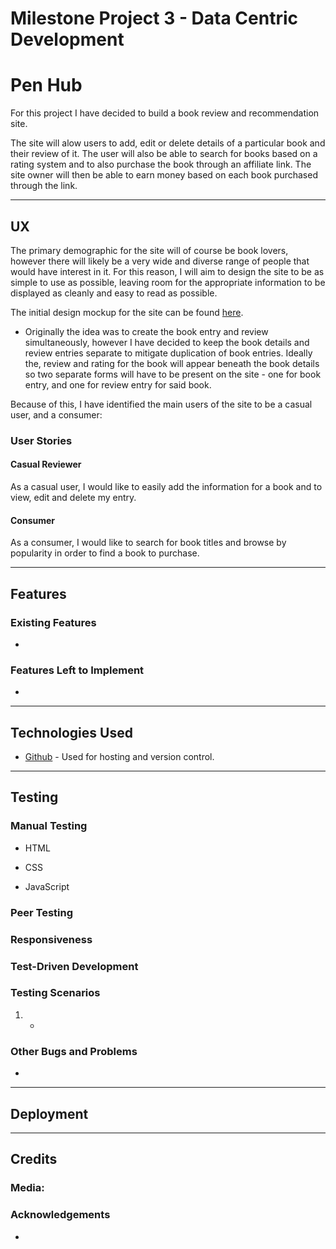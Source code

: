 # Milestone Project 3 - Data Centric Development

# Pen Hub

For this project I have decided to build a book review and recommendation site.

The site will alow users to add, edit or delete details of a particular book and their review of it.
The user will also be able to search for books based on a rating system and to also purchase the book through
an affiliate link. The site owner will then be able to earn money based on each book purchased through the link.

***

## UX

The primary demographic for the site will of course be book lovers, however there will likely be a very wide and diverse range
of people that would have interest in it. For this reason, I will aim to design the site to be as simple to use as possible,
leaving room for the appropriate information to be displayed as cleanly and easy to read as possible.

The initial design mockup for the site can be found [here](https://github.com/vdgvzr/milestone-project-3/blob/6d93cfebab6a97d90dd757972edd93280d9dea77/assets/mockups/Pen%20Hub%20-%20Initial%20Mockup.pdf).

* Originally the idea was to create the book entry and review simultaneously, however I have decided to keep the book details
and review entries separate to mitigate duplication of book entries. Ideally the, review and rating for the book will appear beneath
the book details so two separate forms will have to be present on the site - one for book entry, and one for review entry for said book.

Because of this, I have identified the main users of the site to be a casual user, and a consumer:

### User Stories

#### Casual Reviewer

As a casual user, I would like to easily add the information for a book and to view, edit and delete my entry.

#### Consumer

As a consumer, I would like to search for book titles and browse by popularity in order to find a book to purchase.

***

## Features

### Existing Features

* 


### Features Left to Implement

* 

***

## Technologies Used

* [Github](https://www.github.com/) - Used for hosting and version control.

***

## Testing

### Manual Testing

* HTML

* CSS

* JavaScript

### Peer Testing



### Responsiveness



### Test-Driven Development



### Testing Scenarios

1. 
    * 


### Other Bugs and Problems

* 

***

## Deployment



***

## Credits

### Media:



### Acknowledgements

* 
